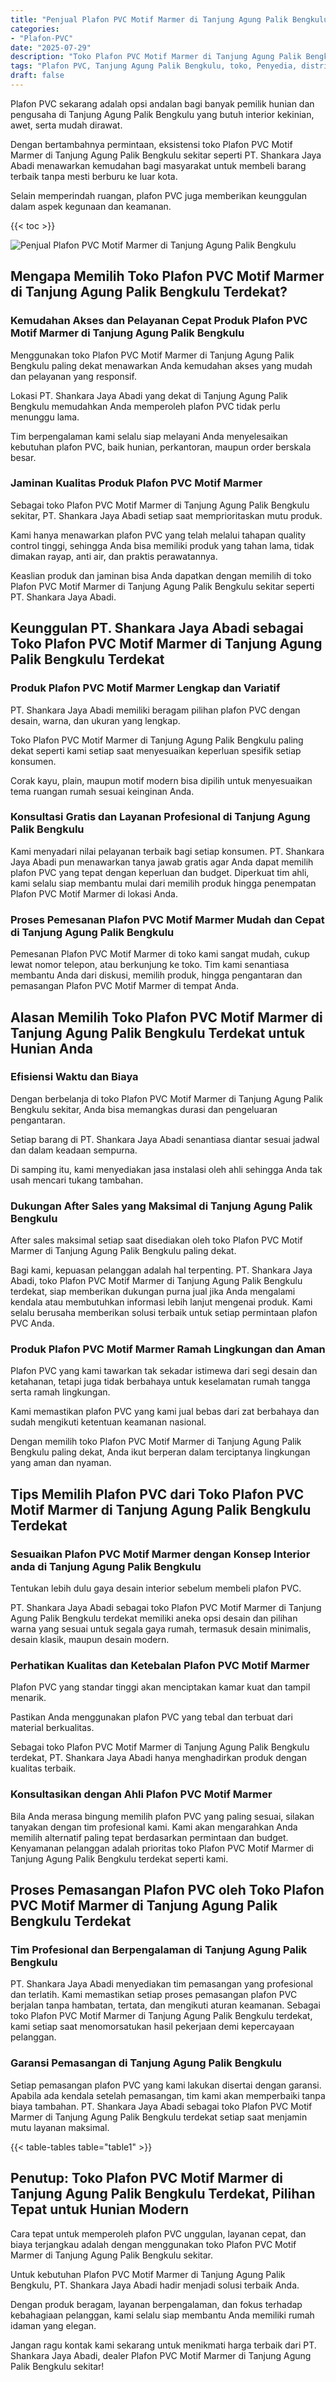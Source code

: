 ```yaml
---
title: "Penjual Plafon PVC Motif Marmer di Tanjung Agung Palik Bengkulu"
categories: 
- "Plafon-PVC"
date: "2025-07-29"
description: "Toko Plafon PVC Motif Marmer di Tanjung Agung Palik Bengkulu bagi hunian, office, dan ritel. Material berkualitas, beragam motif, pilihan warna menarik, beserta jasa pemasangan oleh tim berpengalaman dan kepastian resmi!|Servis penjualan Plafon PVC Motif Marmer di Tanjung Agung Palik Bengkulu bagi keperluan rumah, kantor, maupun toko, beserta plafon terbaik dan penempatan oleh tenaga ahli ahli dan garansi resmi.|Solusi Plafon PVC Motif Marmer di Tanjung Agung Palik Bengkulu yang terpercaya untuk rumah, kantor, serta ritel, dengan produk unggulan dan pemasangan ditangani oleh teknisi berpengalaman dan garansi resmi.|Penjualan Plafon PVC Motif Marmer di Tanjung Agung Palik Bengkulu untuk hunian, kantor, dan ritel, beserta plafon terbaik dan instalasi oleh teknisi ahli, disertai beserta jaminan resmi.}"
tags: "Plafon PVC, Tanjung Agung Palik Bengkulu, toko, Penyedia, distributor"
draft: false
---
```


Plafon PVC sekarang adalah opsi andalan bagi banyak pemilik hunian dan pengusaha di Tanjung Agung Palik Bengkulu yang butuh interior kekinian, awet, serta mudah dirawat.

Dengan bertambahnya permintaan, eksistensi toko Plafon PVC Motif Marmer di Tanjung Agung Palik Bengkulu sekitar seperti PT. Shankara Jaya Abadi menawarkan kemudahan bagi masyarakat untuk membeli barang terbaik tanpa mesti berburu ke luar kota.

Selain memperindah ruangan, plafon PVC juga memberikan keunggulan dalam aspek kegunaan dan keamanan.

{{< toc >}}

![Penjual Plafon PVC Motif Marmer di Tanjung Agung Palik Bengkulu](/images/Plafon-PVC/Penjual-Plafon-PVC-Motif-Marmer-di-Tanjung-Agung-Palik-Bengkulu.png)


## Mengapa Memilih Toko Plafon PVC Motif Marmer di Tanjung Agung Palik Bengkulu Terdekat?

### Kemudahan Akses dan Pelayanan Cepat Produk Plafon PVC Motif Marmer di Tanjung Agung Palik Bengkulu

Menggunakan toko Plafon PVC Motif Marmer di Tanjung Agung Palik Bengkulu paling dekat menawarkan Anda kemudahan akses yang mudah dan pelayanan yang responsif.

Lokasi PT. Shankara Jaya Abadi yang dekat di Tanjung Agung Palik Bengkulu memudahkan Anda memperoleh plafon PVC tidak perlu menunggu lama.

Tim berpengalaman kami selalu siap melayani Anda menyelesaikan kebutuhan plafon PVC, baik hunian, perkantoran, maupun order berskala besar.

### Jaminan Kualitas Produk Plafon PVC Motif Marmer

Sebagai toko Plafon PVC Motif Marmer di Tanjung Agung Palik Bengkulu sekitar, PT. Shankara Jaya Abadi setiap saat memprioritaskan mutu produk.

Kami hanya menawarkan plafon PVC yang telah melalui tahapan quality control tinggi, sehingga Anda bisa memiliki produk yang tahan lama, tidak dimakan rayap, anti air, dan praktis perawatannya.

Keaslian produk dan jaminan bisa Anda dapatkan dengan memilih di toko Plafon PVC Motif Marmer di Tanjung Agung Palik Bengkulu sekitar seperti PT. Shankara Jaya Abadi.

## Keunggulan PT. Shankara Jaya Abadi sebagai Toko Plafon PVC Motif Marmer di Tanjung Agung Palik Bengkulu Terdekat

### Produk Plafon PVC Motif Marmer Lengkap dan Variatif

PT. Shankara Jaya Abadi memiliki beragam pilihan plafon PVC dengan desain, warna, dan ukuran yang lengkap.

Toko Plafon PVC Motif Marmer di Tanjung Agung Palik Bengkulu paling dekat seperti kami setiap saat menyesuaikan keperluan spesifik setiap konsumen.

Corak kayu, plain, maupun motif modern bisa dipilih untuk menyesuaikan tema ruangan rumah sesuai keinginan Anda.

### Konsultasi Gratis dan Layanan Profesional di Tanjung Agung Palik Bengkulu

Kami menyadari nilai pelayanan terbaik bagi setiap konsumen. PT. Shankara Jaya Abadi pun menawarkan tanya jawab gratis agar Anda dapat memilih plafon PVC yang tepat dengan keperluan dan budget. Diperkuat tim ahli, kami selalu siap membantu mulai dari memilih produk hingga penempatan Plafon PVC Motif Marmer di lokasi Anda.

### Proses Pemesanan Plafon PVC Motif Marmer Mudah dan Cepat di Tanjung Agung Palik Bengkulu

Pemesanan Plafon PVC Motif Marmer di toko kami sangat mudah, cukup lewat nomor telepon, atau berkunjung ke toko. Tim kami senantiasa membantu Anda dari diskusi, memilih produk, hingga pengantaran dan pemasangan Plafon PVC Motif Marmer di tempat Anda.

## Alasan Memilih Toko Plafon PVC Motif Marmer di Tanjung Agung Palik Bengkulu Terdekat untuk Hunian Anda

### Efisiensi Waktu dan Biaya

Dengan berbelanja di toko Plafon PVC Motif Marmer di Tanjung Agung Palik Bengkulu sekitar, Anda bisa memangkas durasi dan pengeluaran pengantaran.

Setiap barang di PT. Shankara Jaya Abadi senantiasa diantar sesuai jadwal dan dalam keadaan sempurna.

Di samping itu, kami menyediakan jasa instalasi oleh ahli sehingga Anda tak usah mencari tukang tambahan.

### Dukungan After Sales yang Maksimal di Tanjung Agung Palik Bengkulu

After sales maksimal setiap saat disediakan oleh toko Plafon PVC Motif Marmer di Tanjung Agung Palik Bengkulu paling dekat.

Bagi kami, kepuasan pelanggan adalah hal terpenting. PT. Shankara Jaya Abadi, toko Plafon PVC Motif Marmer di Tanjung Agung Palik Bengkulu terdekat, siap memberikan dukungan purna jual jika Anda mengalami kendala atau membutuhkan informasi lebih lanjut mengenai produk. Kami selalu berusaha memberikan solusi terbaik untuk setiap permintaan plafon PVC Anda.

### Produk Plafon PVC Motif Marmer Ramah Lingkungan dan Aman

Plafon PVC yang kami tawarkan tak sekadar istimewa dari segi desain dan ketahanan, tetapi juga tidak berbahaya untuk keselamatan rumah tangga serta ramah lingkungan.

Kami memastikan plafon PVC yang kami jual bebas dari zat berbahaya dan sudah mengikuti ketentuan keamanan nasional.

Dengan memilih toko Plafon PVC Motif Marmer di Tanjung Agung Palik Bengkulu paling dekat, Anda ikut berperan dalam terciptanya lingkungan yang aman dan nyaman.

## Tips Memilih Plafon PVC dari Toko Plafon PVC Motif Marmer di Tanjung Agung Palik Bengkulu Terdekat

### Sesuaikan Plafon PVC Motif Marmer dengan Konsep Interior anda di Tanjung Agung Palik Bengkulu

Tentukan lebih dulu gaya desain interior sebelum membeli plafon PVC.

PT. Shankara Jaya Abadi sebagai toko Plafon PVC Motif Marmer di Tanjung Agung Palik Bengkulu terdekat memiliki aneka opsi desain dan pilihan warna yang sesuai untuk segala gaya rumah, termasuk desain minimalis, desain klasik, maupun desain modern.

### Perhatikan Kualitas dan Ketebalan Plafon PVC Motif Marmer

Plafon PVC yang standar tinggi akan menciptakan kamar kuat dan tampil menarik.

Pastikan Anda menggunakan plafon PVC yang tebal dan terbuat dari material berkualitas.

Sebagai toko Plafon PVC Motif Marmer di Tanjung Agung Palik Bengkulu terdekat, PT. Shankara Jaya Abadi hanya menghadirkan produk dengan kualitas terbaik.

### Konsultasikan dengan Ahli Plafon PVC Motif Marmer

Bila Anda merasa bingung memilih plafon PVC yang paling sesuai, silakan tanyakan dengan tim profesional kami. Kami akan mengarahkan Anda memilih alternatif paling tepat berdasarkan permintaan dan budget. Kenyamanan pelanggan adalah prioritas toko Plafon PVC Motif Marmer di Tanjung Agung Palik Bengkulu terdekat seperti kami.

## Proses Pemasangan Plafon PVC oleh Toko Plafon PVC Motif Marmer di Tanjung Agung Palik Bengkulu Terdekat

### Tim Profesional dan Berpengalaman di Tanjung Agung Palik Bengkulu

PT. Shankara Jaya Abadi menyediakan tim pemasangan yang profesional dan terlatih. Kami memastikan setiap proses pemasangan plafon PVC berjalan tanpa hambatan, tertata, dan mengikuti aturan keamanan. Sebagai toko Plafon PVC Motif Marmer di Tanjung Agung Palik Bengkulu terdekat, kami setiap saat menomorsatukan hasil pekerjaan demi kepercayaan pelanggan.

### Garansi Pemasangan di Tanjung Agung Palik Bengkulu

Setiap pemasangan plafon PVC yang kami lakukan disertai dengan garansi. Apabila ada kendala setelah pemasangan, tim kami akan memperbaiki tanpa biaya tambahan. PT. Shankara Jaya Abadi sebagai toko Plafon PVC Motif Marmer di Tanjung Agung Palik Bengkulu terdekat setiap saat menjamin mutu layanan maksimal.

{{< table-tables table="table1" >}}

## Penutup: Toko Plafon PVC Motif Marmer di Tanjung Agung Palik Bengkulu Terdekat, Pilihan Tepat untuk Hunian Modern

Cara tepat untuk memperoleh plafon PVC unggulan, layanan cepat, dan biaya terjangkau adalah dengan menggunakan toko Plafon PVC Motif Marmer di Tanjung Agung Palik Bengkulu sekitar.

Untuk kebutuhan Plafon PVC Motif Marmer di Tanjung Agung Palik Bengkulu, PT. Shankara Jaya Abadi hadir menjadi solusi terbaik Anda.

Dengan produk beragam, layanan berpengalaman, dan fokus terhadap kebahagiaan pelanggan, kami selalu siap membantu Anda memiliki rumah idaman yang elegan.

Jangan ragu kontak kami sekarang untuk menikmati harga terbaik dari PT. Shankara Jaya Abadi, dealer Plafon PVC Motif Marmer di Tanjung Agung Palik Bengkulu sekitar!